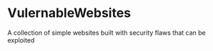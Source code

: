 # VulernableWebsites
A collection of simple websites built with security flaws that can be exploited
